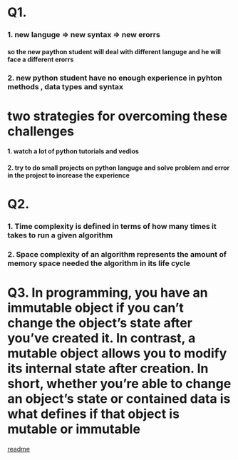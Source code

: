 # Q1. 
### 1. new languge => new syntax => new erorrs 
 #### so the new paython student will deal with different languge and he will face a different erorrs
### 2. new python student have no enough experience in pyhton methods , data types and syntax 
# two strategies for overcoming these challenges
#### 1. watch a lot of python tutorials and vedios 
#### 2. try to do small projects on python languge and solve problem and error in the project to increase the experience 
# Q2. 
 ### 1. Time complexity is defined in terms of how many times it takes to run a given algorithm
 ### 2. Space complexity of an algorithm represents the amount of memory space needed the algorithm in its life cycle
 # Q3. In programming, you have an immutable object if you can’t change the object’s state after you’ve created it. In contrast, a mutable object allows you to modify its internal state after creation. In short, whether you’re able to change an object’s state or contained data is what defines if that object is mutable or immutable
  [readme](https://github.com/Ahmadlotfyfalah1998/reading-notes/edit/main/Read-Class%2001.md)
